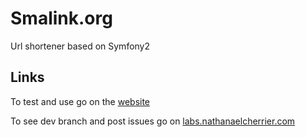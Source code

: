 Smalink.org
========================

Url shortener based on Symfony2

## Links
To test and use go on the [website](smalink.org)

To see dev branch and post issues go on [labs.nathanaelcherrier.com](http://labs.nathanaelcherrier.com/mindsers/smalink.git)